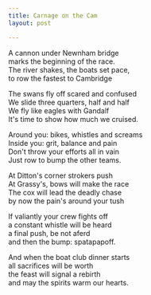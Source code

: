 ```yaml
---
title: Carnage on the Cam
layout: post

---
```



A cannon under Newnham bridge  
marks the beginning of the race.  
The river shakes, the boats set pace,  
to row the fastest to Cambridge  

The swans fly off scared and confused  
We slide three quarters, half and half    
We fly like eagles with Gandalf  
It's time to show how much we cruised.  

Around you: bikes, whistles and screams   
Inside you: grit, balance and pain      
Don't throw your efforts all in vain    
Just row to bump the other teams.   

At Ditton's corner strokers push    
At Grassy's, bows will make the race    
The cox will lead the deadly chase  
by now the pain's around your tush  

If valiantly your crew fights off  
a constant whistle will be heard  
a final push, be not aferd  
and then the bump: spatapapoff.  

And when the boat club dinner starts  
all sacrifices will be worth  
the feast will signal a rebirth  
and may the spirits warm our hearts.  
